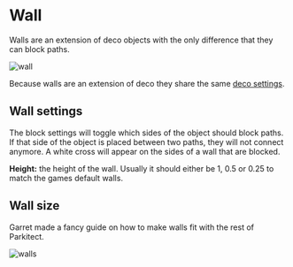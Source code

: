 # Wall

Walls are an extension of deco objects with the only difference that they can block paths.

![wall](https://i.imgur.com/UMmM7ff.png)

Because walls are an extension of deco they share the same [deco settings](deco).

## Wall settings

The block settings will toggle which sides of the object should block paths. If that side of the object is placed between two paths, they will not connect anymore. A white cross will appear on the sides of a wall that are blocked.

**Height:** the height of the wall. Usually it should either be 1, 0.5 or 0.25 to match the games default walls.

## Wall size

Garret made a fancy guide on how to make walls fit with the rest of Parkitect.

![walls](https://github.com/Parkitect/ParkitectAssetEditor/blob/master/Wall%20Guide.png?raw=true)